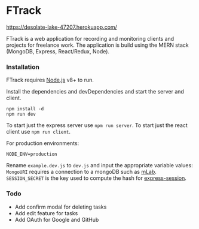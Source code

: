 # FTrack

https://desolate-lake-47207.herokuapp.com/

FTrack is a web application for recording and monitoring clients and projects for freelance work. The application is build using the MERN stack (MongoDB, Express, React/Redux, Node). 

### Installation

FTrack requires [Node.js](https://nodejs.org) v8+ to run.

Install the dependencies and devDependencies and start the server and client.

```
npm install -d
npm run dev
```
To start just the express server use `npm run server`.
To start just the react client use `npm run client`.


For production environments:

```
NODE_ENV=production
```

Rename `example.dev.js` to `dev.js` and input the appropriate variable values:
`MongoURI` requires a connection to a mongoDB such as [mLab](https://mlab.com/).
`SESSION_SECRET` is the key used to compute the hash for [express-session](https://www.npmjs.com/package/express-session).

### Todo
- Add confirm modal for deleting tasks
- Add edit feature for tasks
- Add OAuth for Google and GitHub